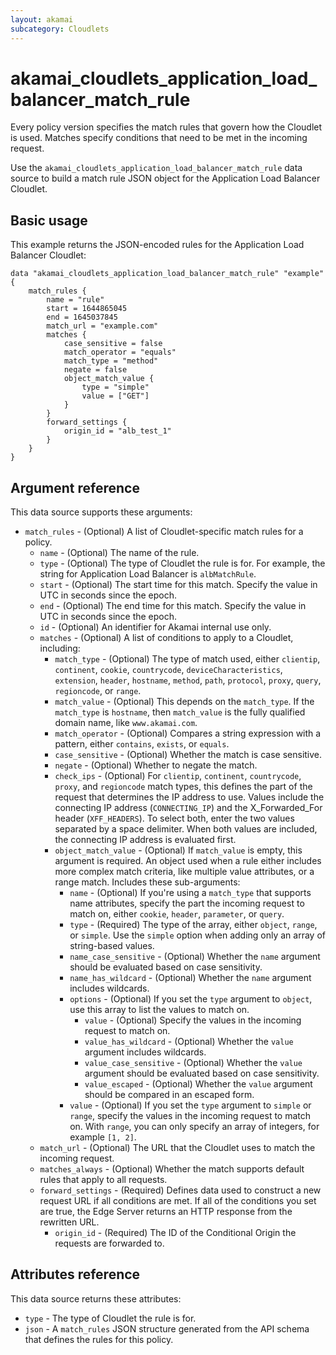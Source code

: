 ```yaml
---
layout: akamai
subcategory: Cloudlets
---
```


# akamai_cloudlets_application_load_balancer_match_rule

Every policy version specifies the match rules that govern how the Cloudlet is used. Matches specify conditions that need to be met in the incoming request.

Use the `akamai_cloudlets_application_load_balancer_match_rule` data source to build a match rule JSON object for the Application Load Balancer Cloudlet.

## Basic usage

This example returns the JSON-encoded rules for the Application Load Balancer Cloudlet:

```hcl
data "akamai_cloudlets_application_load_balancer_match_rule" "example" {
    match_rules {
        name = "rule"
        start = 1644865045
        end = 1645037845
        match_url = "example.com"
        matches {
            case_sensitive = false
            match_operator = "equals"
            match_type = "method"
            negate = false
            object_match_value {
                type = "simple"
                value = ["GET"]
            }
        }
        forward_settings {
            origin_id = "alb_test_1"
        }
    }
}
```

## Argument reference

This data source supports these arguments:

* `match_rules` - (Optional) A list of Cloudlet-specific match rules for a policy.
  * `name` - (Optional) The name of the rule.
  * `type` - (Optional) The type of Cloudlet the rule is for. For example, the string for Application Load Balancer is `albMatchRule`.
  * `start` - (Optional) The start time for this match. Specify the value in UTC in seconds since the epoch.
  * `end` - (Optional) The end time for this match. Specify the value in UTC in seconds since the epoch.
  * `id` - (Optional) An identifier for Akamai internal use only.
  * `matches` - (Optional) A list of conditions to apply to a Cloudlet, including:
      * `match_type` - (Optional) The type of match used, either `clientip`, `continent`, `cookie`, `countrycode`, `deviceCharacteristics`, `extension`, `header`, `hostname`, `method`, `path`, `protocol`, `proxy`, `query`, `regioncode`, or `range`.
      * `match_value` - (Optional) This depends on the `match_type`. If the `match_type` is `hostname`, then `match_value` is the fully qualified domain name, like `www.akamai.com`.
      * `match_operator` - (Optional) Compares a string expression with a pattern, either `contains`, `exists`, or `equals`.
      * `case_sensitive` - (Optional) Whether the match is case sensitive.
      * `negate` - (Optional) Whether to negate the match.
      * `check_ips` - (Optional) For `clientip`, `continent`, `countrycode`, `proxy`, and `regioncode` match types, this defines the part of the request that determines the IP address to use. Values include the connecting IP address (`CONNECTING_IP`) and the X_Forwarded_For header (`XFF_HEADERS`). To select both, enter the two values separated by a space delimiter. When both values are included, the connecting IP address is evaluated first.
      * `object_match_value` - (Optional) If `match_value` is empty, this argument is required. An object used when a rule either includes more complex match criteria, like multiple value attributes, or a range match. Includes these sub-arguments:
          * `name` - (Optional) If you're using a `match_type` that supports name attributes, specify the part the incoming request to match on, either `cookie`, `header`, `parameter`, or `query`.
          * `type` - (Required) The type of the array, either `object`, `range`, or `simple`. Use the `simple` option when adding only an array of string-based values.
          * `name_case_sensitive` - (Optional) Whether the `name` argument should be evaluated based on case sensitivity.
          * `name_has_wildcard` - (Optional) Whether the `name` argument includes wildcards.
          * `options` - (Optional) If you set the `type` argument to `object`, use this array to list the values to match on.
              * `value` - (Optional) Specify the values in the incoming request to match on.
              * `value_has_wildcard` - (Optional) Whether the `value` argument includes wildcards.
              * `value_case_sensitive` - (Optional) Whether the `value` argument should be evaluated based on case sensitivity.
              * `value_escaped` - (Optional) Whether the `value` argument should be compared in an escaped form.
         * `value` - (Optional) If you set the `type` argument to `simple` or `range`, specify the values in the incoming request to match on. With `range`, you can only specify an array of integers, for example `[1, 2]`.
  * `match_url` - (Optional) The URL that the Cloudlet uses to match the incoming request.
  * `matches_always` - (Optional) Whether the match supports default rules that apply to all requests.
  * `forward_settings` - (Required) Defines data used to construct a new request URL if all conditions are met. If all of the conditions you set are true, the Edge Server returns an HTTP response from the rewritten URL.
    * `origin_id` - (Required) The ID of the Conditional Origin the requests are forwarded to.

## Attributes reference

This data source returns these attributes:

* `type` - The type of Cloudlet the rule is for.
* `json` - A `match_rules` JSON structure generated from the API schema that defines the rules for this policy.

